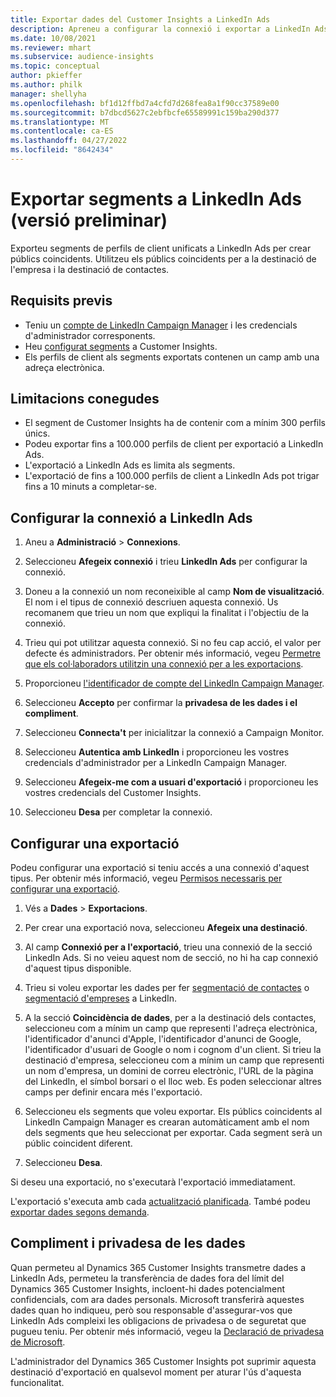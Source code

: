```yaml
---
title: Exportar dades del Customer Insights a LinkedIn Ads
description: Apreneu a configurar la connexió i exportar a LinkedIn Ads.
ms.date: 10/08/2021
ms.reviewer: mhart
ms.subservice: audience-insights
ms.topic: conceptual
author: pkieffer
ms.author: philk
manager: shellyha
ms.openlocfilehash: bf1d12ffbd7a4cfd7d268fea8a1f90cc37589e00
ms.sourcegitcommit: b7dbcd5627c2ebfbcfe65589991c159ba290d377
ms.translationtype: MT
ms.contentlocale: ca-ES
ms.lasthandoff: 04/27/2022
ms.locfileid: "8642434"
---
```

# <a name="export-segments-to-linkedin-ads-preview"></a>Exportar segments a LinkedIn Ads (versió preliminar)

Exporteu segments de perfils de client unificats a LinkedIn Ads per crear públics coincidents. Utilitzeu els públics coincidents per a la destinació de l'empresa i la destinació de contactes.

## <a name="prerequisites"></a>Requisits previs

-   Teniu un [compte de LinkedIn Campaign Manager](https://business.linkedin.com/marketing-solutions/ads) i les credencials d'administrador corresponents.
-   Heu [configurat segments](segments.md) a Customer Insights.
-   Els perfils de client als segments exportats contenen un camp amb una adreça electrònica.

## <a name="known-limitations"></a>Limitacions conegudes

- El segment de Customer Insights ha de contenir com a mínim 300 perfils únics. 
- Podeu exportar fins a 100.000 perfils de client per exportació a LinkedIn Ads.
- L'exportació a LinkedIn Ads es limita als segments.
- L'exportació de fins a 100.000 perfils de client a LinkedIn Ads pot trigar fins a 10 minuts a completar-se. 

## <a name="set-up-the-connection-to-linkedin-ads"></a>Configurar la connexió a LinkedIn Ads

1. Aneu a **Administració** > **Connexions**.

1. Seleccioneu **Afegeix connexió** i trieu **LinkedIn Ads** per configurar la connexió.

1. Doneu a la connexió un nom reconeixible al camp **Nom de visualització**. El nom i el tipus de connexió descriuen aquesta connexió. Us recomanem que trieu un nom que expliqui la finalitat i l'objectiu de la connexió.

1. Trieu qui pot utilitzar aquesta connexió. Si no feu cap acció, el valor per defecte és administradors. Per obtenir més informació, vegeu [Permetre que els col·laboradors utilitzin una connexió per a les exportacions](connections.md#allow-contributors-to-use-a-connection-for-exports).

1. Proporcioneu [l'identificador de compte del LinkedIn Campaign Manager](https://www.linkedin.com/help/lms/answer/a424270).

1. Seleccioneu **Accepto** per confirmar la **privadesa de les dades i el compliment**.

1. Seleccioneu **Connecta't** per inicialitzar la connexió a Campaign Monitor.

1. Seleccioneu **Autentica amb LinkedIn** i proporcioneu les vostres credencials d'administrador per a LinkedIn Campaign Manager.

1. Seleccioneu **Afegeix-me com a usuari d'exportació** i proporcioneu les vostres credencials del Customer Insights.

1. Seleccioneu **Desa** per completar la connexió.

## <a name="configure-an-export"></a>Configurar una exportació

Podeu configurar una exportació si teniu accés a una connexió d'aquest tipus. Per obtenir més informació, vegeu [Permisos necessaris per configurar una exportació](export-destinations.md#set-up-a-new-export).

1. Vés a **Dades** > **Exportacions**.

1. Per crear una exportació nova, seleccioneu **Afegeix una destinació**.

1. Al camp **Connexió per a l'exportació**, trieu una connexió de la secció LinkedIn Ads. Si no veieu aquest nom de secció, no hi ha cap connexió d'aquest tipus disponible.

1. Trieu si voleu exportar les dades per fer [segmentació de contactes](https://business.linkedin.com/marketing-solutions/ad-targeting/contact-targeting) o [segmentació d'empreses](https://business.linkedin.com/marketing-solutions/ad-targeting/account-targeting) a LinkedIn. 

1. A la secció **Coincidència de dades**, per a la destinació dels contactes, seleccioneu com a mínim un camp que representi l'adreça electrònica, l'identificador d'anunci d'Apple, l'identificador d'anunci de Google, l'identificador d'usuari de Google o nom i cognom d'un client. Si trieu la destinació d'empresa, seleccioneu com a mínim un camp que representi un nom d'empresa, un domini de correu electrònic, l'URL de la pàgina del LinkedIn, el símbol borsari o el lloc web. Es poden seleccionar altres camps per definir encara més l'exportació. 

1. Seleccioneu els segments que voleu exportar. Els públics coincidents al LinkedIn Campaign Manager es crearan automàticament amb el nom dels segments que heu seleccionat per exportar. Cada segment serà un públic coincident diferent. 

1. Seleccioneu **Desa**.

Si deseu una exportació, no s'executarà l'exportació immediatament.

L'exportació s'executa amb cada [actualització planificada](system.md#schedule-tab). També podeu [exportar dades segons demanda](export-destinations.md#run-exports-on-demand). 


## <a name="data-privacy-and-compliance"></a>Compliment i privadesa de les dades

Quan permeteu al Dynamics 365 Customer Insights transmetre dades a LinkedIn Ads, permeteu la transferència de dades fora del límit del Dynamics 365 Customer Insights, incloent-hi dades potencialment confidencials, com ara dades personals. Microsoft transferirà aquestes dades quan ho indiqueu, però sou responsable d'assegurar-vos que LinkedIn Ads compleixi les obligacions de privadesa o de seguretat que pugueu teniu. Per obtenir més informació, vegeu la [Declaració de privadesa de Microsoft](https://go.microsoft.com/fwlink/?linkid=396732).

L'administrador del Dynamics 365 Customer Insights pot suprimir aquesta destinació d'exportació en qualsevol moment per aturar l'ús d'aquesta funcionalitat.
